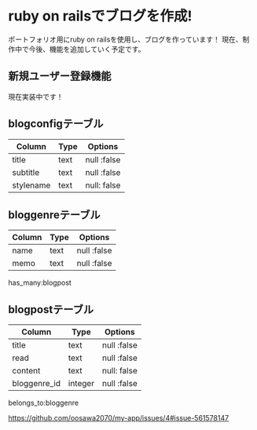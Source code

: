 # ruby on railsでブログを作成!

ポートフォリオ用にruby on railsを使用し、ブログを作っています！
現在、制作中で今後、機能を追加していく予定です。
## 新規ユーザー登録機能
現在実装中です！

## blogconfigテーブル

|Column|Type|Options|
|------|----|-------|
|title|text|null :false|
|subtitle|text|null :false|
|stylename|text|null: false|

## bloggenreテーブル

|Column|Type|Options|
|------|----|-------|
|name|text|null :false|
|memo|text|null :false|

has_many:blogpost

## blogpostテーブル

|Column|Type|Options|
|------|----|-------|
|title|text|null :false|
|read|text|null :false|
|content|text|null: false|
|bloggenre_id|integer|null :false|

belongs_to:bloggenre

https://github.com/oosawa2070/my-app/issues/4#issue-561578147
